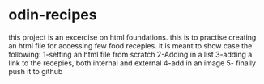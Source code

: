 # odin-recipes
this project is an excercise on html foundations. this is to practise
creating an html file for accessing few food recepies. it is meant to show case the following:
1-setting  an html file from scratch
2-Adding in a list 
3-adding  a link to the recepies, both internal and external
4-add in an image 
5- finally push it to github
